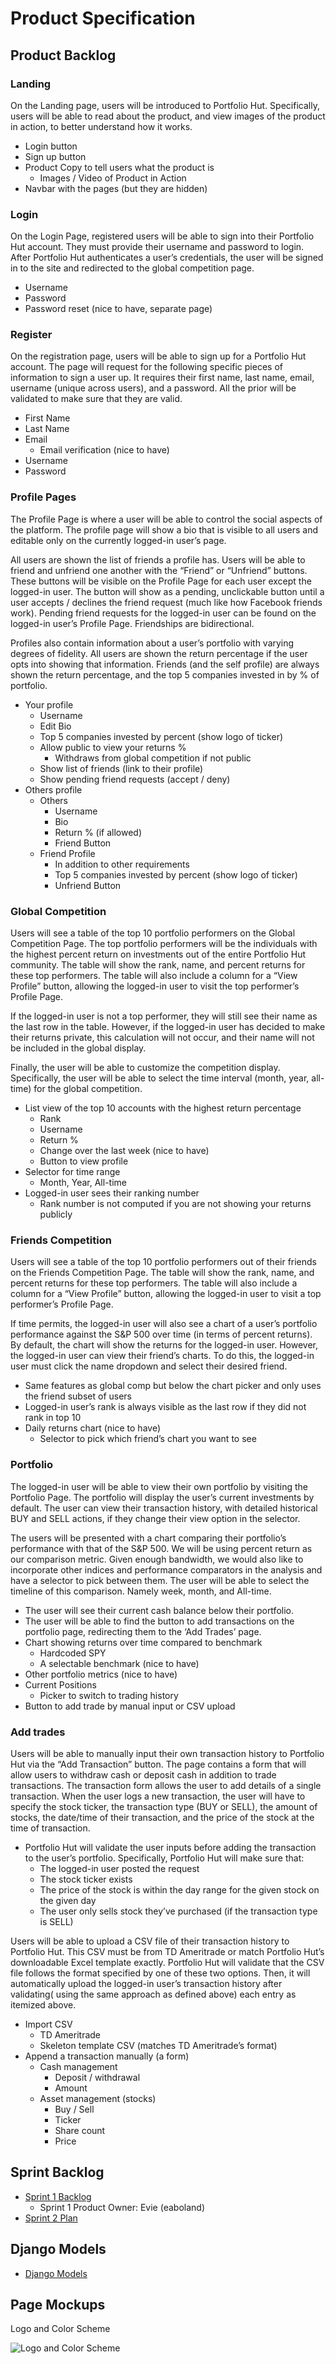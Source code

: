 # Product Specification

## Product Backlog

### Landing

On the Landing page, users will be introduced to Portfolio Hut. Specifically,
users will be able to read about the product, and view images of the product in
action, to better understand how it works.

* Login button
* Sign up button
* Product Copy to tell users what the product is
    * Images / Video of Product in Action
* Navbar with the pages (but they are hidden)

### Login

On the Login Page, registered users will be able to sign into their Portfolio
Hut account. They must provide their username and password to login. After
Portfolio Hut authenticates a user’s credentials, the user will be signed in to
the site and redirected to the global competition page.

* Username
* Password
* Password reset (nice to have, separate page)

### Register

On the registration page, users will be able to sign up for a Portfolio Hut
account. The page will request for the following specific pieces of information
to sign a user up. It requires their first name, last name, email, username
(unique across users), and a password. All the prior will be validated to make
sure that they are valid.

* First Name
* Last Name
* Email
    * Email verification (nice to have)
* Username
* Password

### Profile Pages

The Profile Page is where a user will be able to control the social aspects of
the platform. The profile page will show a bio that is visible to all users and
editable only on the currently logged-in user’s page.

All users are shown the list of friends a profile has. Users will be able to
friend and unfriend one another with the “Friend” or “Unfriend” buttons. These
buttons will be visible on the Profile Page for each user except the logged-in
user. The button will show as a pending, unclickable button until a user accepts
/ declines the friend request (much like how Facebook friends work). Pending
friend requests for the logged-in user can be found on the logged-in user’s
Profile Page. Friendships are bidirectional.

Profiles also contain information about a user’s portfolio with varying degrees
of fidelity. All users are shown the return percentage if the user opts into
showing that information. Friends (and the self profile) are always shown the
return percentage, and the top 5 companies invested in by % of portfolio.

* Your profile
    * Username
    * Edit Bio
    * Top 5 companies invested by percent (show logo of ticker)
    * Allow public to view your returns %
        * Withdraws from global competition if not public
    * Show list of friends (link to their profile)
    * Show pending friend requests (accept / deny)
* Others profile
    * Others
        * Username
        * Bio
        * Return % (if allowed)
        * Friend Button
    * Friend Profile
        * In addition to other requirements
        * Top 5 companies invested by percent (show logo of ticker)
        * Unfriend Button

### Global Competition

Users will see a table of the top 10 portfolio performers on the Global
Competition Page. The top portfolio performers will be the individuals with the
highest percent return on investments out of the entire Portfolio Hut community.
The table will show the rank, name, and percent returns for these top
performers. The table will also include a column for a “View Profile” button,
allowing the logged-in user to visit the top performer’s Profile Page.

If the logged-in user is not a top performer, they will still see their name as
the last row in the table. However, if the logged-in user has decided to make
their returns private, this calculation will not occur, and their name will not
be included in the global display.

Finally, the user will be able to customize the competition display.
Specifically, the user will be able to select the time interval (month, year,
all-time) for the global competition.

* List view of the top 10 accounts with the highest return percentage
    * Rank
    * Username
    * Return %
    * Change over the last week (nice to have)
    * Button to view profile
* Selector for time range
    * Month, Year, All-time
* Logged-in user sees their ranking number
    * Rank number is not computed if you are not showing your returns publicly

### Friends Competition

Users will see a table of the top 10 portfolio performers out of their friends
on the Friends Competition Page. The table will show the rank, name, and percent
returns for these top performers. The table will also include a column for a
“View Profile” button, allowing the logged-in user to visit a top performer’s
Profile Page.

If time permits, the logged-in user will also see a chart of a user’s portfolio
performance against the S&P 500 over time (in terms of percent returns). By
default, the chart will show the returns for the logged-in user. However, the
logged-in user can view their friend’s charts. To do this, the logged-in user
must click the name dropdown and select their desired friend.

* Same features as global comp but below the chart picker and only uses the
  friend subset of users
* Logged-in user’s rank is always visible as the last row if they did not rank
  in top 10
* Daily returns chart (nice to have)
    * Selector to pick which friend’s chart you want to see

### Portfolio

The logged-in user will be able to view their own portfolio by visiting the
Portfolio Page. The portfolio will display the user’s current investments by
default. The user can view their transaction history, with detailed historical
BUY and SELL actions, if they change their view option in the selector.

The users will be presented with a chart comparing their portfolio’s performance
with that of the S&P 500. We will be using percent return as our comparison
metric. Given enough bandwidth, we would also like to incorporate other indices
and performance comparators in the analysis and have a selector to pick between
them. The user will be able to select the timeline of this comparison. Namely
week, month, and All-time.

* The user will see their current cash balance below their portfolio.
* The user will be able to find the button to add transactions on the portfolio
  page, redirecting them to the ‘Add Trades’ page.
* Chart showing returns over time compared to benchmark
    * Hardcoded SPY
    * A selectable benchmark (nice to have)
* Other portfolio metrics (nice to have)
* Current Positions
    * Picker to switch to trading history
* Button to add trade by manual input or CSV upload

### Add trades

Users will be able to manually input their own transaction history to Portfolio
Hut via the “Add Transaction” button. The page contains a form that will allow
users to withdraw cash or deposit cash in addition to trade transactions. The
transaction form allows the user to add details of a single transaction. When
the user logs a new transaction, the user will have to specify the stock ticker,
the transaction type (BUY or SELL), the amount of stocks, the date/time of their
transaction, and the price of the stock at the time of transaction.

* Portfolio Hut will validate the user inputs before adding the transaction to
  the user’s portfolio. Specifically, Portfolio Hut will make sure that:
    * The logged-in user posted the request
    * The stock ticker exists
    * The price of the stock is within the day range for the given stock on the
      given day
    * The user only sells stock they’ve purchased (if the transaction type is
      SELL)

Users will be able to upload a CSV file of their transaction history to
Portfolio Hut. This CSV must be from TD Ameritrade or match Portfolio Hut’s
downloadable Excel template exactly. Portfolio Hut will validate that the CSV
file follows the format specified by one of these two options. Then, it will
automatically upload the logged-in user’s transaction history after validating(
using the same approach as defined above) each entry as itemized above.

* Import CSV
    * TD Ameritrade
    * Skeleton template CSV (matches TD Ameritrade’s format)
* Append a transaction manually (a form)
    * Cash management
        * Deposit / withdrawal
        * Amount
    * Asset management (stocks)
        * Buy / Sell
        * Ticker
        * Share count
        * Price

## Sprint Backlog

* [Sprint 1 Backlog](https://github.com/cmu-webapps/s21_team_11/projects/1)
    * Sprint 1 Product Owner: Evie (eaboland)
* [Sprint 2 Plan](https://github.com/cmu-webapps/s21_team_11/projects/2)

## Django Models

* [Django Models](https://github.com/cmu-webapps/s21_team_11/blob/main/portfoliohut/models.py)

## Page Mockups

Logo and Color Scheme

![Logo and Color Scheme](./mockups/LogoColorScheme.png)
